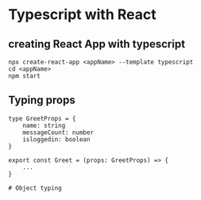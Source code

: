 # Typescript with React

## creating React App with typescript
```
npx create-react-app <appName> --template typescript
cd <appName>
npm start
```

## Typing props
```
type GreetProps = {
    name: string
    messageCount: number
    isloggedin: boolean
}

export const Greet = (props: GreetProps) => {
    ...
}

# Object typing

```